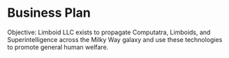 # Business Plan

Objective: Limboid LLC exists to propagate Computatra, Limboids, and Superintelligence across the Milky Way galaxy and use these technologies to promote general human welfare.
